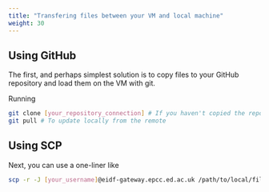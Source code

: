 ```yaml
---
title: "Transfering files between your VM and local machine"
weight: 30
---
```


## Using GitHub

The first, and perhaps simplest solution is to copy files to your GitHub repository and load them on the VM with git.

Running
```bash
git clone [your_repository_connection] # If you haven't copied the repository to your VM yet
git pull # To update locally from the remote
```

## Using SCP

Next, you can use a one-liner like 
```bash
scp -r -J [your_username]@eidf-gateway.epcc.ed.ac.uk /path/to/local/files/ [your_username]@[vm_ip]:~/
```


